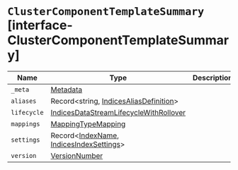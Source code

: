 # `ClusterComponentTemplateSummary` [interface-ClusterComponentTemplateSummary]

| Name | Type | Description |
| - | - | - |
| `_meta` | [Metadata](./Metadata.md) | &nbsp; |
| `aliases` | Record<string, [IndicesAliasDefinition](./IndicesAliasDefinition.md)> | &nbsp; |
| `lifecycle` | [IndicesDataStreamLifecycleWithRollover](./IndicesDataStreamLifecycleWithRollover.md) | &nbsp; |
| `mappings` | [MappingTypeMapping](./MappingTypeMapping.md) | &nbsp; |
| `settings` | Record<[IndexName](./IndexName.md), [IndicesIndexSettings](./IndicesIndexSettings.md)> | &nbsp; |
| `version` | [VersionNumber](./VersionNumber.md) | &nbsp; |

